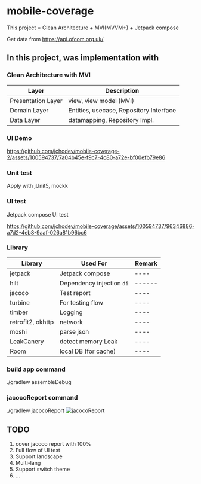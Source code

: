 # mobile-coverage
This project  = Clean Architecture + MVI(MVVM+) + Jetpack compose  

Get data from https://api.ofcom.org.uk/

## In this project, was implementation with

### Clean Architecture with MVI 

  
| Layer | Description |
|----- | ------ |
| Presentation Layer | view, view model (MVI)  |
| Domain Layer | Entities, usecase, Repository Interface |
| Data Layer | datamapping, Repository Impl.  |

### UI Demo


https://github.com/jchodev/mobile-coverage-2/assets/100594737/7a04b45e-f9c7-4c80-a72e-bf00efb79e86




### Unit test

Apply with jUnit5, mockk


### UI test

Jetpack compose UI test


https://github.com/jchodev/mobile-coverage/assets/100594737/96346886-a7d2-4eb8-9aaf-026a81b96bc6



### Library

| Library           | Used For                  | Remark |
|-------------------|---------------------------| ------ |
| jetpack           | Jetpack compose           | ---- |
| hilt              | Dependency injection `di` | ------ |
| jacoco            | Test report               | ----|
| turbine           | For testing flow          | ----|
| timber            | Logging                   | ----|
| retrofit2, okhttp | network                   | ----|
| moshi             | parse json                | ----|
| LeakCanery        | detect memory Leak        | ----| 
| Room              | local DB     (for cache)             | ----| 



### build app command
./gradlew assembleDebug


### jacocoReport command
./gradlew jacocoReport
![jacocoReport](https://github.com/jchodev/mobile-coverage/assets/100594737/66d15a43-8fd1-4467-8973-e1ebc7b44908)



## TODO
1. cover jacoco report with 100%
2. Full flow of UI test
3. Support landscape
4. Multi-lang
5. Support switch theme
6. ...
